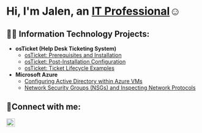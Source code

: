 <h1>Hi, I'm Jalen, an <a href="https://linkedin.com/in/jalen-g-3a2372132/">IT Professional</a>☺</h1>

<h2>👨‍💻 Information Technology Projects:</h2>

- <b>osTicket (Help Desk Ticketing System)</b>
  - [osTicket: Prerequisites and Installation](https://github.com/jalengentry/osticket-prereqs)
  - [osTicket: Post-Installation Configuration](https://github.com/jalengentry/post-install-config)
  - [osTicket: Ticket Lifecycle Examples](https://github.com/jalengentry/ticket-lifecycle)
- <b>Microsoft Azure</b>
  - [Configuring Active Directory within Azure VMs](https://github.com/jalengentry/configure-ad)
  - [Network Security Groups (NSGs) and Inspecting Network Protocols](https://github.com/jalengentry/azure-network-protocols)

<h2>🤳Connect with me:</h2>

[<img align="left" alt="jalen-g-3a2372132/ | LinkedIn" width="22px" src="https://cdn.jsdelivr.net/npm/simple-icons@v3/icons/linkedin.svg" />][linkedin]

[linkedin]: https://linkedin.com/in/jalen-g-3a2372132/
